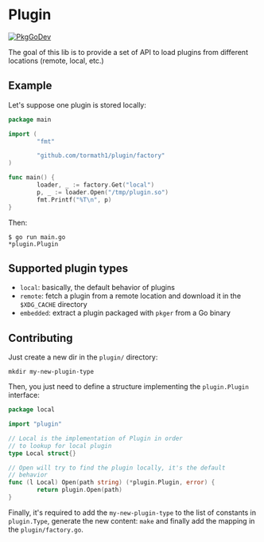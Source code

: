 # Plugin

[![PkgGoDev](https://pkg.go.dev/badge/github.com/tormath1/plugin)](https://pkg.go.dev/github.com/tormath1/plugin)

The goal of this lib is to provide a set of API to load plugins from different locations (remote, local, etc.)

## Example

Let's suppose one plugin is stored locally:

```go
package main

import (
        "fmt"

        "github.com/tormath1/plugin/factory"
)

func main() {
        loader, _ := factory.Get("local")
        p, _ := loader.Open("/tmp/plugin.so")
        fmt.Printf("%T\n", p)
}
```

Then:
```shell
$ go run main.go
*plugin.Plugin
```

## Supported plugin types

- `local`: basically, the default behavior of plugins
- `remote`: fetch a plugin from a remote location and download it in the `$XDG_CACHE` directory
- `embedded`: extract a plugin packaged with `pkger` from a Go binary 

## Contributing

Just create a new dir in the `plugin/` directory:

```shell
mkdir my-new-plugin-type
```

Then, you just need to define a structure implementing the `plugin.Plugin` interface:

```go
package local

import "plugin"

// Local is the implementation of Plugin in order
// to lookup for local plugin
type Local struct{}

// Open will try to find the plugin locally, it's the default
// behavior
func (l Local) Open(path string) (*plugin.Plugin, error) {
        return plugin.Open(path)
}
```

Finally, it's required to add the `my-new-plugin-type` to the list of constants in `plugin.Type`, generate the new content: `make` and finally add the mapping in the `plugin/factory.go`.

